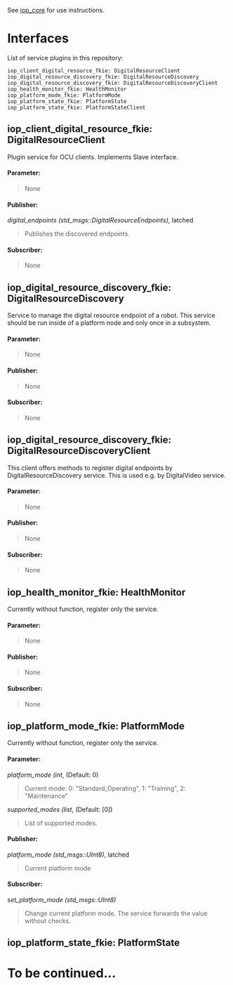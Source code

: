 See [iop_core](https://github.com/fkie/iop_core/blob/master/README.md) for use instructions.

# Interfaces

List of service plugins in this repository:
```
iop_client_digital_resource_fkie: DigitalResourceClient
iop_digital_resource_discovery_fkie: DigitalResourceDiscovery
iop_digital_resource_discovery_fkie: DigitalResourceDiscoveryClient
iop_health_monitor_fkie: HealthMonitor
iop_platform_mode_fkie: PlatformMode
iop_platform_state_fkie: PlatformState
iop_platform_state_fkie: PlatformStateClient
```

## iop_client_digital_resource_fkie: DigitalResourceClient

Plugin service for OCU clients. Implements Slave interface.

#### Parameter:

> None

#### Publisher:

_digital_endpoints (std_msgs::DigitalResourceEndpoints)_, latched

> Publishes the discovered endpoints.

#### Subscriber:

> None

## iop_digital_resource_discovery_fkie: DigitalResourceDiscovery

Service to manage the digital resource endpoint of a robot. This service should be run inside of a platform node and only once in a subsystem.

#### Parameter:

> None

#### Publisher:

> None

#### Subscriber:

> None

## iop_digital_resource_discovery_fkie: DigitalResourceDiscoveryClient

This client offers methods to register digital endpoints by DigitalResourceDiscovery service. This is used e.g. by DigitalVideo service.

#### Parameter:

> None

#### Publisher:

> None

#### Subscriber:

> None

## iop_health_monitor_fkie: HealthMonitor

Currently without function, register only the service.

#### Parameter:

> None

#### Publisher:

> None

#### Subscriber:

> None

## iop_platform_mode_fkie: PlatformMode

Currently without function, register only the service.

#### Parameter:

_platform_mode (int_, (Default: 0)

> Current mode: 0: "Standard_Operating", 1: "Training", 2: "Maintenance"

_supported_modes (list_, (Default: [0])

> List of supported modes.

#### Publisher:

_platform_mode (std_msgs::UInt8)_, latched

> Current platform mode

#### Subscriber:

_set_platform_mode (std_msgs::UInt8)_

> Change current platform mode. The service forwards the value without checks.

## iop_platform_state_fkie: PlatformState

# To be continued...


